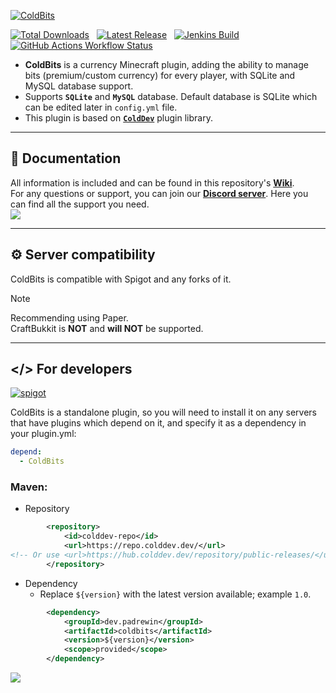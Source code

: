 [![ColdBits](https://imgur.com/RN0PdF0.png)](https://github.com/Cold-Development/ColdBits)<br>

[![Total Downloads](https://img.shields.io/github/downloads/Cold-Development/ColdBits/total?logo=coin&color=635aa7)](https://github.com/Cold-Development/ColdBits/releases)
&nbsp;
[![Latest Release](https://img.shields.io/nexus/r/dev.padrewin/coldbits?server=https%3A%2F%2Fhub.colddev.dev%2F&logo=apache&label=Release&color=r0b07)](https://hub.colddev.dev/#browse/browse:public-releases:dev%2Fpadrewin%2Fcoldbits)
&nbsp;
[![Jenkins Build](https://img.shields.io/jenkins/build?jobUrl=https%3A%2F%2Fjenkins.colddev.dev%2Fjob%2FCold%2520Development%2Fjob%2FPremiumPoints%2F&style=flat&logo=jenkins&logoColor=white&logoSize=auto&label=Jenkins)](https://jenkins.colddev.dev/job/Cold%20Development/job/PremiumPoints/)
&nbsp;
[![GitHub Actions Workflow Status](https://img.shields.io/github/actions/workflow/status/Cold-Development/ColdBits/release.yml?branch=master&style=flat&logo=github&label=GitHub)](https://github.com/Cold-Development/ColdBits/actions/workflows/release.yml)

* **ColdBits** is a currency Minecraft plugin, adding the ability to manage bits (premium/custom currency) for every player, with SQLite and MySQL database support.<br>
* Supports **`SQLite`** and **`MySQL`** database. Default database is SQLite which can be edited later in `config.yml` file.<br>
* This plugin is based on [**`ColdDev`**](https://github.com/Cold-Development/ColdDev) plugin library.

---
## 📖 Documentation
All information is included and can be found in this repository's [**Wiki**](https://github.com/Cold-Development/ColdBits/wiki).<br>
For any questions or support, you can join our [**Discord server**](https://discord.colddev.dev). Here you can find all the support you need.<br>
![](https://imgur.com/JrI8683.png)

---
## ⚙️ Server compatibility<br>
ColdBits is compatible with Spigot and any forks of it.<br>
> [!NOTE]
> Recommending using Paper.<br>
> CraftBukkit is **NOT** and **will NOT** be supported.

---
## </> For developers
<p>
    <a href="https://github.com/Cold-Development/ColdBits/releases">
        <img alt="spigot" src="https://img.shields.io/nexus/r/dev.padrewin/coldbits?server=https%3A%2F%2Fhub.colddev.dev%2F&style=for-the-badge&logo=apachemaven&logoColor=red&label=Release&color=r0b07"/>
    </a>
</p>

ColdBits is a standalone plugin, so you will need to install it on any servers that have plugins which depend on it, and specify it as a dependency in your plugin.yml:<br>
```plugin.yml
depend:
  - ColdBits
```

### Maven:
- Repository<br>

```pom.xml
        <repository>
            <id>colddev-repo</id>
            <url>https://repo.colddev.dev/</url>
<!-- Or use <url>https://hub.colddev.dev/repository/public-releases/</url> -->
        </repository>
```
- Dependency
  - Replace `${version}` with the latest version available; example `1.0`.<br>
  
```pom.xml
        <dependency>
            <groupId>dev.padrewin</groupId>
            <artifactId>coldbits</artifactId>
            <version>${version}</version>
            <scope>provided</scope>
        </dependency>
```
![](https://raw.githubusercontent.com/mayhemantt/mayhemantt/Update/svg/Bottom.svg)
